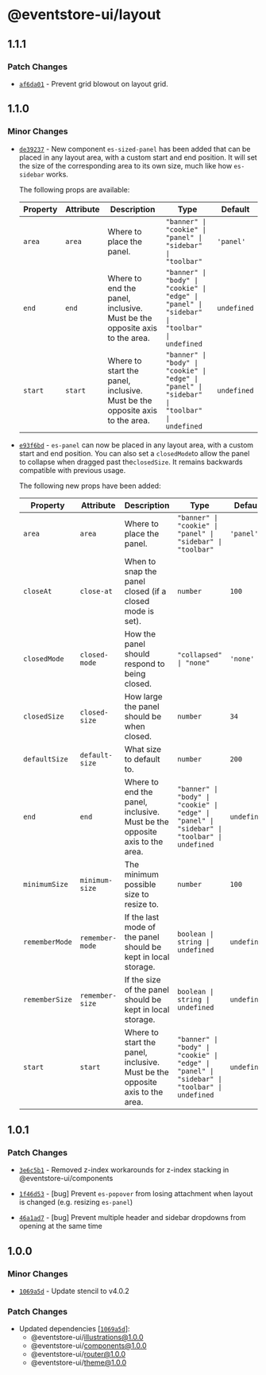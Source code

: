 # @eventstore-ui/layout

## 1.1.1

### Patch Changes

-   [`af6da01`](https://github.com/EventStore/Design-System/commit/af6da01d226f8a546dd80fc28249cbdf3904b439) - Prevent grid blowout on layout grid.

## 1.1.0

### Minor Changes

-   [`de39237`](https://github.com/EventStore/Design-System/commit/de39237bc8e89de0b79a910be20f1ccf7b06ca8e) - New component `es-sized-panel` has been added that can be placed in any layout area, with a custom start and end position. It will set the size of the corresponding area to its own size, much like how `es-sidebar` works.

    The following props are available:

    | Property | Attribute | Description                                                                 | Type                                                                                         | Default     |
    | -------- | --------- | --------------------------------------------------------------------------- | -------------------------------------------------------------------------------------------- | ----------- |
    | `area`   | `area`    | Where to place the panel.                                                   | `"banner" \| "cookie" \| "panel" \| "sidebar" \| "toolbar"`                                  | `'panel'`   |
    | `end`    | `end`     | Where to end the panel, inclusive. Must be the opposite axis to the area.   | `"banner" \| "body" \| "cookie" \| "edge" \| "panel" \| "sidebar" \| "toolbar" \| undefined` | `undefined` |
    | `start`  | `start`   | Where to start the panel, inclusive. Must be the opposite axis to the area. | `"banner" \| "body" \| "cookie" \| "edge" \| "panel" \| "sidebar" \| "toolbar" \| undefined` | `undefined` |

-   [`e93f6bd`](https://github.com/EventStore/Design-System/commit/e93f6bd644bf9615772015ade9299caa410be41a) - `es-panel` can now be placed in any layout area, with a custom start and end position.
    You can also set a `closedMode`to allow the panel to collapse when dragged past the`closedSize`.
    It remains backwards compatible with previous usage.

    The following new props have been added:

    | Property       | Attribute       | Description                                                                 | Type                                                                                         | Default     |
    | -------------- | --------------- | --------------------------------------------------------------------------- | -------------------------------------------------------------------------------------------- | ----------- |
    | `area`         | `area`          | Where to place the panel.                                                   | `"banner" \| "cookie" \| "panel" \| "sidebar" \| "toolbar"`                                  | `'panel'`   |
    | `closeAt`      | `close-at`      | When to snap the panel closed (if a closed mode is set).                    | `number`                                                                                     | `100`       |
    | `closedMode`   | `closed-mode`   | How the panel should respond to being closed.                               | `"collapsed" \| "none"`                                                                      | `'none'`    |
    | `closedSize`   | `closed-size`   | How large the panel should be when closed.                                  | `number`                                                                                     | `34`        |
    | `defaultSize`  | `default-size`  | What size to default to.                                                    | `number`                                                                                     | `200`       |
    | `end`          | `end`           | Where to end the panel, inclusive. Must be the opposite axis to the area.   | `"banner" \| "body" \| "cookie" \| "edge" \| "panel" \| "sidebar" \| "toolbar" \| undefined` | `undefined` |
    | `minimumSize`  | `minimum-size`  | The minimum possible size to resize to.                                     | `number`                                                                                     | `100`       |
    | `rememberMode` | `remember-mode` | If the last mode of the panel should be kept in local storage.              | `boolean \| string \| undefined`                                                             | `undefined` |
    | `rememberSize` | `remember-size` | If the size of the panel should be kept in local storage.                   | `boolean \| string \| undefined`                                                             | `undefined` |
    | `start`        | `start`         | Where to start the panel, inclusive. Must be the opposite axis to the area. | `"banner" \| "body" \| "cookie" \| "edge" \| "panel" \| "sidebar" \| "toolbar" \| undefined` | `undefined` |

## 1.0.1

### Patch Changes

-   [`3e6c5b1`](https://github.com/EventStore/Design-System/commit/3e6c5b171bf3e1319ee1a5871a42d92483ff3eec) - Removed z-index workarounds for z-index stacking in @eventstore-ui/components

-   [`1f46d53`](https://github.com/EventStore/Design-System/commit/1f46d53e04f3bb51f3757c902ae9429a5ea2b883) - [bug] Prevent `es-popover` from losing attachment when layout is changed (e.g. resizing `es-panel`)

-   [`46a1ad7`](https://github.com/EventStore/Design-System/commit/46a1ad7192cee02e65aa9af3663e0a00fa579342) - [bug] Prevent multiple header and sidebar dropdowns from opening at the same time

## 1.0.0

### Minor Changes

-   [`1069a5d`](https://github.com/EventStore/Design-System/commit/1069a5d3af7986c56fd616049402315a59bc438c) - Update stencil to v4.0.2

### Patch Changes

-   Updated dependencies [[`1069a5d`](https://github.com/EventStore/Design-System/commit/1069a5d3af7986c56fd616049402315a59bc438c)]:
    -   @eventstore-ui/illustrations@1.0.0
    -   @eventstore-ui/components@1.0.0
    -   @eventstore-ui/router@1.0.0
    -   @eventstore-ui/theme@1.0.0
